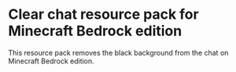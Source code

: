 # Clear chat resource pack for Minecraft Bedrock edition
This resource pack removes the black background from the chat on Minecraft Bedrock edition.
